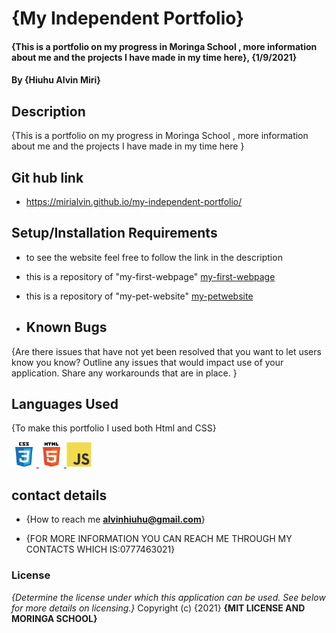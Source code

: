 # {My Independent Portfolio}
#### {This is a portfolio on my progress in Moringa School , more information about me and the projects I have made in my time here}, {1/9/2021}
#### By **{Hiuhu Alvin Miri}**
## Description
{This is a portfolio on my progress in Moringa School , more information about me and the projects I have made in my time here }
## Git hub  link
* https://mirialvin.github.io/my-independent-portfolio/
## Setup/Installation Requirements
* to see the website feel free to follow the link in the description

* this is a repository of "my-first-webpage" [my-first-webpage](https://github.com/mirialvin/my-first-webpage-.git)

* this is a repository of "my-pet-website" [my-petwebsite](https://github.com/mirialvin/pet-website.git)

* ## Known Bugs
{Are there issues that have not yet been resolved that you want to let users know you know? Outline any issues that would impact use of your application. Share any workarounds that are in place. }

## Languages Used
{To make this portfolio I used both Html and CSS}
<p align="left"> <a href="https://www.w3schools.com/css/" target="_blank"> <img src="https://raw.githubusercontent.com/devicons/devicon/master/icons/css3/css3-original-wordmark.svg" alt="css3" width="40" height="40"/> </a> <a href="https://www.w3.org/html/" target="_blank"> <img src="https://raw.githubusercontent.com/devicons/devicon/master/icons/html5/html5-original-wordmark.svg" alt="html5" width="40" height="40"/> </a> <a href="https://developer.mozilla.org/en-US/docs/Web/JavaScript" target="_blank"> <img src="https://raw.githubusercontent.com/devicons/devicon/master/icons/javascript/javascript-original.svg" alt="javascript" width="40" height="40"/> </a> </p>

##  contact details
* {How to reach me **alvinhiuhu@gmail.com**}

* {FOR MORE INFORMATION YOU CAN REACH ME THROUGH MY CONTACTS WHICH IS:0777463021}


### License
*{Determine the license under which this application can be used.  See below for more details on licensing.}*
Copyright (c) {2021} **{MIT LICENSE AND MORINGA SCHOOL}**
  
